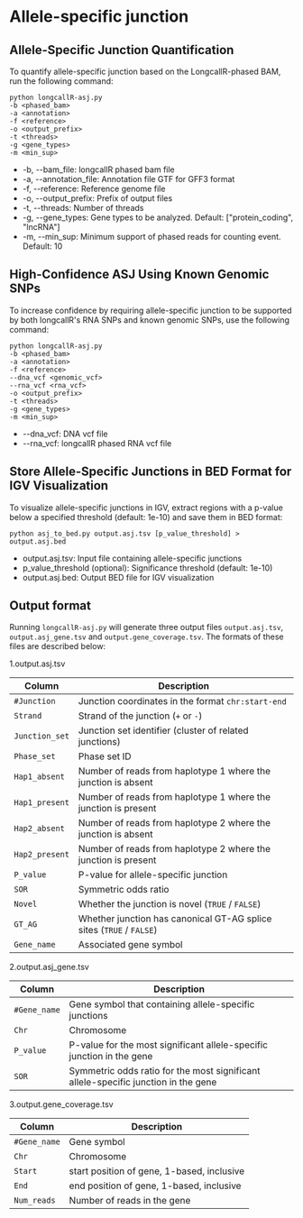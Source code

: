 # Allele-specific junction

## Allele-Specific Junction Quantification
To quantify allele-specific junction based on the LongcallR-phased BAM, run the following command:
```
python longcallR-asj.py
-b <phased_bam>
-a <annotation>
-f <reference>
-o <output_prefix>
-t <threads>
-g <gene_types>
-m <min_sup>
```
+ -b, --bam_file: longcallR phased bam file
+ -a, --annotation_file: Annotation file GTF for GFF3 format
+ -f, --reference: Reference genome file
+ -o, --output_prefix: Prefix of output files
+ -t, --threads: Number of threads
+ -g, --gene_types: Gene types to be analyzed. Default: ["protein_coding", "lncRNA"]
+ -m, --min_sup: Minimum support of phased reads for counting event. Default: 10

## High-Confidence ASJ Using Known Genomic SNPs
To increase confidence by requiring allele-specific junction to be supported by both longcallR's RNA SNPs and known genomic SNPs, use the following command:
```
python longcallR-asj.py
-b <phased_bam>
-a <annotation>
-f <reference>
--dna_vcf <genomic_vcf>
--rna_vcf <rna_vcf>
-o <output_prefix>
-t <threads>
-g <gene_types>
-m <min_sup>
```
+ --dna_vcf: DNA vcf file
+ --rna_vcf: longcallR phased RNA vcf file

## Store Allele-Specific Junctions in BED Format for IGV Visualization
To visualize allele-specific junctions in IGV, extract regions with a p-value below a specified threshold (default: 1e-10) and save them in BED format:
```
python asj_to_bed.py output.asj.tsv [p_value_threshold] > output.asj.bed
```
- output.asj.tsv: Input file containing allele-specific junctions
- p_value_threshold (optional): Significance threshold (default: 1e-10)
- output.asj.bed: Output BED file for IGV visualization


## Output format
Running `longcallR-asj.py` will generate three output files `output.asj.tsv`, `output.asj_gene.tsv` and `output.gene_coverage.tsv`. The formats of these files are described below:

1.output.asj.tsv

| Column         | Description                                                          |
|----------------|----------------------------------------------------------------------|
| `#Junction`    | Junction coordinates in the format `chr:start-end`                   |
| `Strand`       | Strand of the junction (`+` or `-`)                                  |
| `Junction_set` | Junction set identifier (cluster of related junctions)               |
| `Phase_set`    | Phase set ID                                                         |
| `Hap1_absent`  | Number of reads from haplotype 1 where the junction is absent        |
| `Hap1_present` | Number of reads from haplotype 1 where the junction is present       |
| `Hap2_absent`  | Number of reads from haplotype 2 where the junction is absent        |
| `Hap2_present` | Number of reads from haplotype 2 where the junction is present       |
| `P_value`      | P-value for allele-specific junction                                 |
| `SOR`          | Symmetric odds ratio                                                 |
| `Novel`        | Whether the junction is novel (`TRUE` / `FALSE`)                     |
| `GT_AG`        | Whether junction has canonical GT-AG splice sites (`TRUE` / `FALSE`) |
| `Gene_name`    | Associated gene symbol                                               |

2.output.asj_gene.tsv

| Column         | Description                                                                        |
|----------------|------------------------------------------------------------------------------------|
| `#Gene_name`   | Gene symbol that containing allele-specific junctions                              |
| `Chr`          | Chromosome                                                                         |
| `P_value`      | P-value for the most significant allele-specific junction in the gene              |
| `SOR`          | Symmetric odds ratio for the most significant allele-specific junction in the gene |

3.output.gene_coverage.tsv

| Column         | Description                                |
|----------------|--------------------------------------------|
| `#Gene_name`   | Gene symbol                                |
| `Chr`          | Chromosome                                 |
| `Start`        | start position of gene, 1-based, inclusive |
| `End`          | end position of gene, 1-based, inclusive   |
| `Num_reads`    | Number of reads in the gene                |

